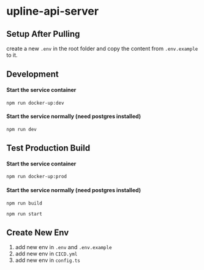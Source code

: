 # upline-api-server

## Setup After Pulling

create a new `.env` in the root folder and copy the content from `.env.example` to it.

## Development

#### Start the service container

`npm run docker-up:dev`

#### Start the service normally (need postgres installed)

`npm run dev`

## Test Production Build

#### Start the service container

`npm run docker-up:prod`

#### Start the service normally (need postgres installed)

`npm run build`

`npm run start`

## Create New Env

1. add new env in `.env` and `.env.example`
2. add new env in `CICD.yml`
3. add new env in `config.ts`
